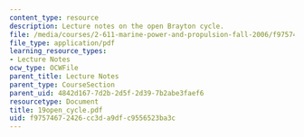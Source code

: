 ```yaml
---
content_type: resource
description: Lecture notes on the open Brayton cycle.
file: /media/courses/2-611-marine-power-and-propulsion-fall-2006/f97574672426cc3da9dfc9556523ba3c_19open_cycle.pdf
file_type: application/pdf
learning_resource_types:
- Lecture Notes
ocw_type: OCWFile
parent_title: Lecture Notes
parent_type: CourseSection
parent_uid: 4842d167-7d2b-2d5f-2d39-7b2abe3faef6
resourcetype: Document
title: 19open_cycle.pdf
uid: f9757467-2426-cc3d-a9df-c9556523ba3c
---
```

